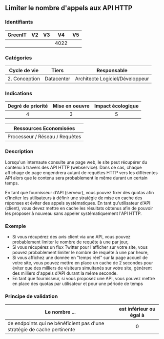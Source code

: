 ## Limiter le nombre d'appels aux API HTTP

### Identifiants

| GreenIT | V2  | V3  |  V4  | V5  |
| :-----: | :-: | :-: | :--: | :-: |
|         |     |     | 4022 |     |

### Catégories

| Cycle de vie  |   Tiers    |           Responsable           |
| :-----------: | :--------: | :-----------------------------: |
| 2. Conception | Datacenter | Architecte Logiciel/Développeur |

### Indications

| Degré de priorité | Mise en oeuvre | Impact écologique |
| :---------------: | :------------: | :---------------: |
|         4         |       3        |         5         |

|     Ressources Economisées     |
| :----------------------------: |
| Processeur / Réseau / Requêtes |

### Description

Lorsqu'un internaute consulte une page web, le site peut récupérer du contenu à travers des API HTTP (webservice).
Dans ce cas, chaque affichage de page engendrera autant de requêtes HTTP vers les différentes API alors que le contenu sera probablement le même durant un certain temps.

En tant que fournisseur d'API (serveur), vous pouvez fixer des quotas afin d'inciter les utilisateurs à définir une stratégie de mise en cache des réponses et éviter des appels systématiques.
En tant qu'utilisateur d'API (client), vous devez mettre en cache les résultats obtenus afin de pouvoir les proposer à nouveau sans appeler systématiquement l'API HTTP.

### Exemple

- Si vous récupérez des avis client via une API, vous pouvez probablement limiter le nombre de requête à une par jour,
- Si vous récupérez un flux Twitter pour l'afficher sur votre site, vous pouvez probablement limiter le nombre de requête à une par heure,
- Si vous affichez une donnée en "temps réel" sur la page accueil de votre site, vous pouvez mettre en place un cache de 2 secondes pour éviter que des milliers de visiteurs simultanés sur votre site, génèrent des milliers d'appels d'API durant la même seconde.
- En tant que fournisseur, si vous proposez une API, vous pouvez mettre en place des quotas par utilisateur et pour une période de temps

### Principe de validation

| Le nombre ...                                                           | est inférieur ou égal à |
| ----------------------------------------------------------------------- | :---------------------: |
| de endpoints qui ne bénéficient pas d'une stratégie de cache pertinente |            0            |
